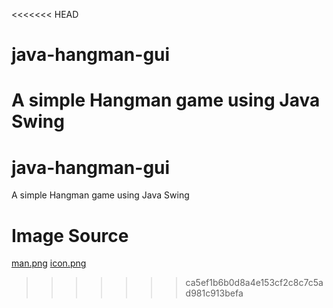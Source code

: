 <<<<<<< HEAD
# java-hangman-gui
A simple Hangman game using Java Swing
=======
# java-hangman-gui
A simple Hangman game using Java Swing

# Image Source
[man.png](http://flashbynight.com/tutes/hangmanhtml5/man.png)
[icon.png](http://image.flaticon.com/icons/png/512/43/43980.png)
>>>>>>> ca5ef1b6b0d8a4e153cf2c8c7c5ad981c913befa
